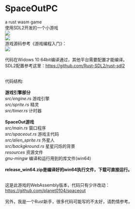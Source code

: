 # SpaceOutPC
a rust wasm game<br/>
使用SDL2开发的一个小游戏<br/>
<img src="https://github.com/planet0104/spaceout_pc/blob/master/screenshot/20180123205844.png" /><br />
<img src="https://github.com/planet0104/spaceout_pc/blob/master/screenshot/20180123212736.png" /><br />
游戏源码参考《游戏编程入门》：<br />
<img src="https://img3.doubanio.com/lpic/s26278533.jpg" /><br /><br />
代码在Widows 10 64bit编译通过，其他平台需要配置才能编译。<br />
SDL2配置参考这里：https://github.com/Rust-SDL2/rust-sdl2<br /><br />

代码结构:<br /><br />
<b>游戏引擎部分</b><br />
<i>src/engine.rs</i> 游戏引擎<br />
<i>src/sprite.rs</i> 精灵<br />
<i>src/timer.rs</i> 计时器<br /><br />
<b>SpaceOut游戏</b><br />
<i>src/main.rs</i> 窗口程序<br />
<i>src/spaceout.rs</i> 游戏主代码<br />
<i>src/alien_sprite.rs</i> 外星人<br />
<i>src/backgkround.rs</i> 星星闪烁的背景<br />
<i>resources</i> 资源文件<br />
<i>gnu-mingw</i> 编译和运行用到的库文件(win64)<br /><br />
<b>release_win64.zip是编译好的win64执行文件，下载可直接运行。</b><br /><br />

这是此游戏的WebAssembly版本，代码只有少许改动：https://github.com/planet0104/spaceout<br /><br />
另外，我是一个Rust新手，很多代码可能写的不太好，请酌情参考。

